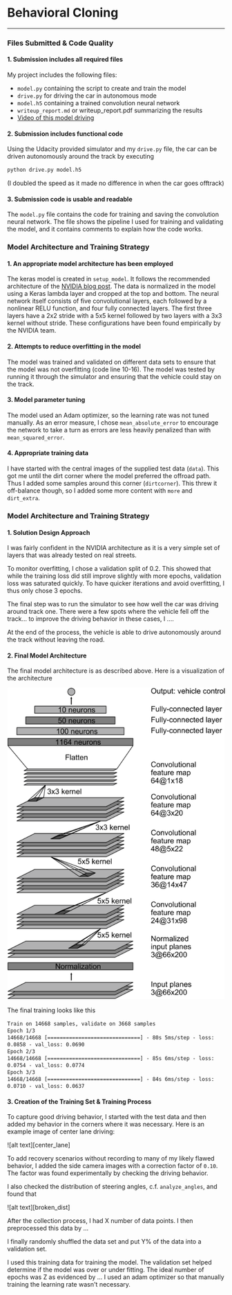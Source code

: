 # **Behavioral Cloning**

[//]: # (Image References)

[model]: ./pictures/model.png "Model Visualization"
[NVIDIA blog post]: https://devblogs.nvidia.com/deep-learning-self-driving-cars/

---
### Files Submitted & Code Quality

#### 1. Submission includes all required files

My project includes the following files:
* `model.py` containing the script to create and train the model
* `drive.py` for driving the car in autonomous mode
* `model.h5` containing a trained convolution neural network
* `writeup_report.md` or writeup_report.pdf summarizing the results
* [Video of this model driving](https://www.youtube.com/watch?v=oHLq4uueTrw)

#### 2. Submission includes functional code
Using the Udacity provided simulator and my `drive.py` file, the car can
be driven autonomously around the track by executing
```sh
python drive.py model.h5
```
(I doubled the speed as it made no difference in when the car goes
offtrack)

#### 3. Submission code is usable and readable

The `model.py` file contains the code for training and saving the
convolution neural network. The file shows the pipeline I used for
training and validating the model, and it contains comments to explain
how the code works.

### Model Architecture and Training Strategy

#### 1. An appropriate model architecture has been employed

The keras model is created in `setup_model`. It follows the recommended
architecture of the [NVIDIA blog post].
The data is normalized in the model using a Keras lambda layer and
cropped at the top and bottom.
The neural network itself consists of five convolutional layers, each
followed by a nonlinear RELU function, and four fully connected layers.
The first three layers have a 2x2 stride with a 5x5 kernel followed by
two layers with a 3x3 kernel without stride.
These configurations have been found empirically by the NVIDIA team.

#### 2. Attempts to reduce overfitting in the model

The model was trained and validated on different data sets to ensure
that the model was not overfitting (code line 10-16). The model was
tested by running it through the simulator and ensuring that the vehicle
could stay on the track.

#### 3. Model parameter tuning

The model used an Adam optimizer, so the learning rate was not tuned
manually. As an error measure, I chose `mean_absolute_error` to
encourage the network to take a turn as errors are less heavily
penalized than with `mean_squared_error`.

#### 4. Appropriate training data

I have started with the central images of the supplied test data
(`data`). This got me until the dirt corner where the model preferred
the offroad path. Thus I added some samples around this corner
(`dirtcorner`). This threw it off-balance though, so I added some more
content with `more` and `dirt_extra`.

### Model Architecture and Training Strategy

#### 1. Solution Design Approach

I was fairly confident in the NVIDIA architecture as it is a very simple
set of layers that was already tested on real streets.

To monitor overfitting, I chose a validation split of 0.2. This showed
that while the training loss did still improve slightly with more
epochs, validation loss was saturated quickly. To have quicker
iterations and avoid overfitting, I thus only chose 3 epochs.

The final step was to run the simulator to see how well the car was
driving around track one. There were a few spots where the vehicle fell
off the track... to improve the driving behavior in these cases, I ....

At the end of the process, the vehicle is able to drive autonomously
around the track without leaving the road.

#### 2. Final Model Architecture

The final model architecture is as described above. Here is a
visualization of the architecture

![alt text][model]

The final training looks like this
```
Train on 14668 samples, validate on 3668 samples
Epoch 1/3
14668/14668 [==============================] - 80s 5ms/step - loss: 0.0858 - val_loss: 0.0690
Epoch 2/3
14668/14668 [==============================] - 85s 6ms/step - loss: 0.0754 - val_loss: 0.0774
Epoch 3/3
14668/14668 [==============================] - 84s 6ms/step - loss: 0.0710 - val_loss: 0.0637
```

#### 3. Creation of the Training Set & Training Process

To capture good driving behavior, I started with the test data and then
added my behavior in the corners where it was necessary. Here is an
example image of center lane driving:

![alt text][center_lane]

To add recovery scenarios without recording to many of my likely flawed
behavior, I added the side camera images with a correction factor of
`0.10`. The factor was found experimentally by checking the driving
behavior.

I also checked the distribution of steering angles, c.f.
`analyze_angles`, and found that

![alt text][broken_dist]

After the collection process, I had X number of data points. I then
preprocessed this data by ...

I finally randomly shuffled the data set and put Y% of the data into a
validation set.

I used this training data for training the model. The validation set
helped determine if the model was over or under fitting. The ideal
number of epochs was Z as evidenced by ... I used an adam optimizer so
that manually training the learning rate wasn't necessary.

